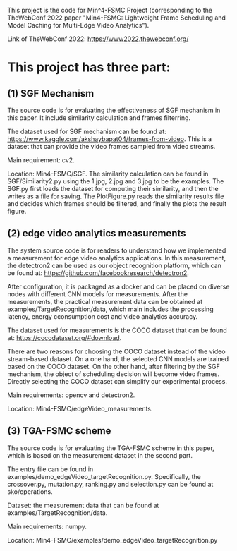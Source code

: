 This project is the code for Min^4-FSMC Project (corresponding to the TheWebConf 2022 paper "Min4-FSMC: Lightweight Frame Scheduling and Model Caching
for Multi-Edge Video Analytics").

Link of TheWebConf 2022: https://www2022.thewebconf.org/   

# This project has three part:  

## (1) SGF Mechanism

The source code is for evaluating the effectiveness of SGF mechanism in this paper. It include similarity calculation and frames filterring.

The dataset used for SGF mechanism can be found at: https://www.kaggle.com/akshaybapat04/frames-from-video. This is a dataset that can provide the video frames sampled from video streams.

Main requirement: cv2. 

Location: Min4-FSMC/SGF. The similarity calculation can be found in SGF/Similarity2.py using the 1.jpg, 2.jpg and 3.jpg to be the examples. The SGF.py first loads the dataset for computing their similarity, and then the writes as a file for saving. The PlotFigure.py reads the similarity results file and decides which frames should be filtered, and finally the plots the result figure.

## (2) edge video analytics measurements

The system source code is for readers to understand how we implemented a measurement for edge video analytics applications. In this measurement, the detectron2 can be used as our object recognition platform, which can be found at: https://github.com/facebookresearch/detectron2. 

After configuration, it is packaged as a docker and can be placed on diverse nodes with different CNN models for measurements. After the measurements, the practical measurement data can be obtained at examples/TargetRecognition/data, which main includes the processing latency, energy cconsumption cost and video analytics accuracy.

The dataset used for measurements is the COCO dataset that can be found at: https://cocodataset.org/#download.

There are two reasons for choosing the COCO dataset instead of the video stream-based dataset. On a one hand, the selected CNN models are trained based on the COCO dataset. On the other hand, after filtering by the SGF mechanism, the object of scheduling decision will become video frames. Directly selecting the COCO dataset can simplify our experimental process.

Main requirements: opencv and detectron2.

Location: Min4-FSMC/edgeVideo_measurements.

## (3) TGA-FSMC scheme

The source code is for evaluating the TGA-FSMC scheme in this paper, which is based on the measurement dataset in the second part.

The entry file can be found in examples/demo_edgeVideo_targetRecognition.py. Specifically, the crossover.py, mutation.py, ranking.py and selection.py can be found at sko/operations.

Dataset: the measurement data that can be found at examples/TargetRecognition/data.

Main requirements: numpy.

Location: Min4-FSMC/examples/demo_edgeVideo_targetRecognition.py






   
   
   
   

